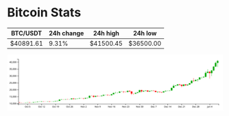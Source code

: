 # Bitcoin Stats

BTC/USDT|24h change|24h high|24h low|
|---|---|---|---|
|$40891.61|9.31%|$41500.45|$36500.00|

<img src="./chart.svg">
